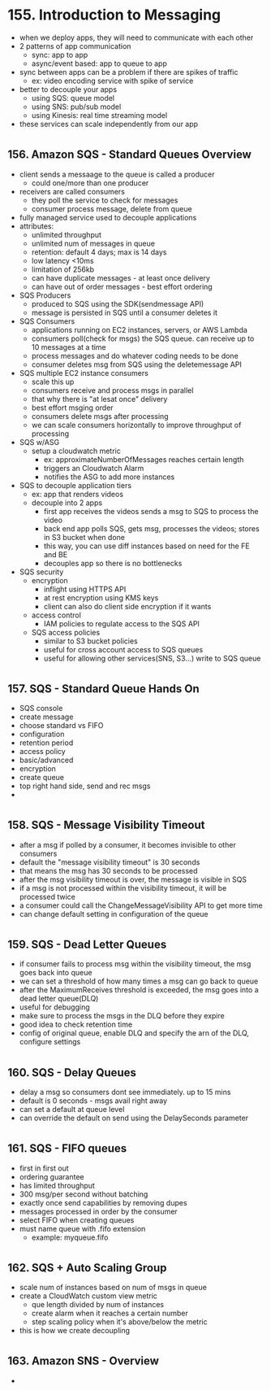 # 155. Introduction to Messaging

- when we deploy apps, they will need to communicate with each other
- 2 patterns of app communication
  - sync: app to app
  - async/event based: app to queue to app
- sync between apps can be a problem if there are spikes of traffic
  - ex: video encoding service with spike of service
- better to decouple your apps
  - using SQS: queue model
  - using SNS: pub/sub model
  - using Kinesis: real time streaming model
- these services can scale independently from our app

#

## 156. Amazon SQS - Standard Queues Overview

- client sends a messaage to the queue is called a producer
  - could one/more than one producer
- receivers are called consumers
  - they poll the service to check for messages
  - consumer process message, delete from queue
- fully managed service used to decouple applications
- attributes:
  - unlimited throughput
  - unlimited num of messages in queue
  - retention: default 4 days; max is 14 days
  - low latency <10ms
  - limitation of 256kb
  - can have duplicate messages - at least once delivery
  - can have out of order messages - best effort ordering
- SQS Producers
  - produced to SQS using the SDK(sendmessage API)
  - message is persisted in SQS until a consumer deletes it
- SQS Consumers
  - applications running on EC2 instances, servers, or AWS Lambda
  - consumers poll(check for msgs) the SQS queue. can receive up to 10 messages at a time
  - process messages and do whatever coding needs to be done
  - consumer deletes msg from SQS using the deletemessage API
- SQS multiple EC2 instance consumers
  - scale this up
  - consumers receive and process msgs in parallel
  - that why there is "at lesat once" delivery
  - best effort msging order
  - consumers delete msgs after processing
  - we can scale consumers horizontally to improve throughput of processing
- SQS w/ASG
  - setup a cloudwatch metric
    - ex: approximateNumberOfMessages reaches certain length
    - triggers an Cloudwatch Alarm
    - notifies the ASG to add more instances
- SQS to decouple application tiers
  - ex: app that renders videos
  - decouple into 2 apps
    - first app receives the videos sends a msg to SQS to process the video
    - back end app polls SQS, gets msg, processes the videos; stores in S3 bucket when done
    - this way, you can use diff instances based on need for the FE and BE
    - decouples app so there is no bottlenecks
- SQS security
  - encryption
    - inflight using HTTPS API
    - at rest encryption using KMS keys
    - client can also do client side encryption if it wants
  - access control
    - IAM policies to regulate access to the SQS API
  - SQS access policies
    - similar to S3 bucket policies
    - useful for cross account access to SQS queues
    - useful for allowing other services(SNS, S3...) write to SQS queue

#

## 157. SQS - Standard Queue Hands On

- SQS console
- create message
- choose standard vs FIFO
- configuration
- retention period
- access policy
- basic/advanced
- encryption
- create queue
- top right hand side, send and rec msgs
-

#

## 158. SQS - Message Visibility Timeout

- after a msg if polled by a consumer, it becomes invisible to other consumers
- default the "message visibility timeout" is 30 seconds
- that means the msg has 30 seconds to be processed
- after the msg visibility timeout is over, the message is visible in SQS
- if a msg is not processed within the visibility timeout, it will be processed twice
- a consumer could call the ChangeMessageVisibility API to get more time
- can change default setting in configuration of the queue

#

## 159. SQS - Dead Letter Queues

- if consumer fails to process msg within the visibility timeout, the msg goes back into queue
- we can set a threshold of how many times a msg can go back to queue
- after the MaximumReceives threshold is exceeded, the msg goes into a dead letter queue(DLQ)
- useful for debugging
- make sure to process the msgs in the DLQ before they expire
- good idea to check retention time
- config of original queue, enable DLQ and specify the arn of the DLQ, configure settings

#

## 160. SQS - Delay Queues

- delay a msg so consumers dont see immediately. up to 15 mins
- default is 0 seconds - msgs avail right away
- can set a default at queue level
- can override the default on send using the DelaySeconds parameter

#

## 161. SQS - FIFO queues

- first in first out
- ordering guarantee
- has limited throughput
- 300 msg/per second without batching
- exactly once send capabilities by removing dupes
- messages processed in order by the consumer
- select FIFO when creating queues
- must name queue with .fifo extension
  - example: myqueue.fifo

#

## 162. SQS + Auto Scaling Group

- scale num of instances based on num of msgs in queue
- create a CloudWatch custom view metric
  - que length divided by num of instances
  - create alarm when it reaches a certain number
  - step scaling policy when it's above/below the metric
- this is how we create decoupling

#

## 163. Amazon SNS - Overview

-

#
